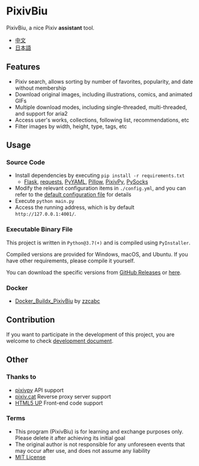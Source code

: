 # PixivBiu

PixivBiu, a nice Pixiv **assistant** tool.

- [中文](./README.md)
- [日本語](./README_JA.md)

## Features

* Pixiv search, allows sorting by number of favorites, popularity, and date without membership
* Download original images, including illustrations, comics, and animated GIFs
* Multiple download modes, including single-threaded, multi-threaded, and support for aria2
* Access user's works, collections, following list, recommendations, etc
* Filter images by width, height, type, tags, etc

## Usage

### Source Code

* Install dependencies by executing `pip install -r requirements.txt`
  + [Flask](https://github.com/pallets/flask), [requests](https://github.com/psf/requests), [PyYAML](https://github.com/yaml/pyyaml), [Pillow](https://github.com/python-pillow/Pillow), [PixivPy](https://github.com/upbit/pixivpy), [PySocks](https://github.com/Anorov/PySocks)
* Modify the relevant configuration items in `./config.yml`, and you can refer to the [default configuration file](./app/config/biu_default.yml) for details
* Execute `python main.py`
* Access the running address, which is by default `http://127.0.0.1:4001/`.

### Executable Binary File

This project is written in `Python@3.7(+)` and is compiled using `PyInstaller`.

Compiled versions are provided for Windows, macOS, and Ubuntu. If you have other requirements, please compile it yourself.

You can download the specific versions from [GitHub Releases](https://github.com/txperl/PixivBiu/releases) or [here](https://biu.tls.moe/#/lib/dl).

### Docker

- [Docker_Buildx_PixivBiu](https://github.com/zzcabc/Docker_Buildx_PixivBiu) by [zzcabc](https://github.com/zzcabc)

## Contribution

If you want to participate in the development of this project, you are welcome to check [development document](https://biu.tls.moe/#/develop/quickin).

## Other

### Thanks to

* [pixivpy](https://github.com/upbit/pixivpy) API support
* [pixiv.cat](https://pixiv.cat/) Reverse proxy server support
* [HTML5 UP](https://html5up.net/) Front-end code support

### Terms

* This program (PixivBiu) is for learning and exchange purposes only. Please delete it after achieving its initial goal
* The original author is not responsible for any unforeseen events that may occur after use, and does not assume any liability
* [MIT License](https://choosealicense.com/licenses/mit/)
